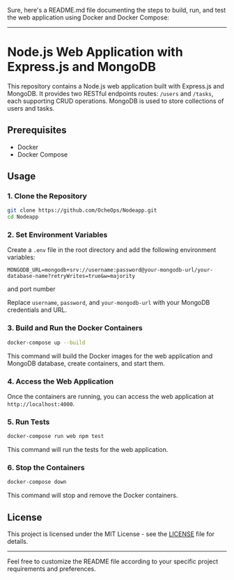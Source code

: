 Sure, here's a README.md file documenting the steps to build, run, and test the web application using Docker and Docker Compose:

---

# Node.js Web Application with Express.js and MongoDB

This repository contains a Node.js web application built with Express.js and MongoDB. It provides two RESTful endpoints routes: `/users` and `/tasks`, each supporting CRUD operations. MongoDB is used to store collections of users and tasks.

## Prerequisites

- Docker
- Docker Compose

## Usage

### 1. Clone the Repository

```bash
git clone https://github.com/OcheOps/Nodeapp.git
cd Nodeapp
```

### 2. Set Environment Variables

Create a `.env` file in the root directory and add the following environment variables:

```plaintext
MONGODB_URL=mongodb+srv://username:password@your-mongodb-url/your-database-name?retryWrites=true&w=majority
```
and port number

Replace `username`, `password`, and `your-mongodb-url` with your MongoDB credentials and URL.

### 3. Build and Run the Docker Containers

```bash
docker-compose up --build
```

This command will build the Docker images for the web application and MongoDB database, create containers, and start them.

### 4. Access the Web Application

Once the containers are running, you can access the web application at `http://localhost:4000`.

### 5. Run Tests

```bash
docker-compose run web npm test
```

This command will run the tests for the web application.

### 6. Stop the Containers

```bash
docker-compose down
```

This command will stop and remove the Docker containers.


## License

This project is licensed under the MIT License - see the [LICENSE](LICENSE) file for details.

---

Feel free to customize the README file according to your specific project requirements and preferences.